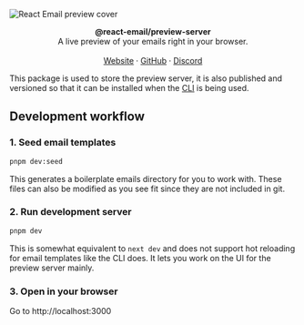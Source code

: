 ![React Email preview cover](https://react.email/static/covers/preview.png)

<div align="center"><strong>@react-email/preview-server</strong></div>
<div align="center">A live preview of your emails right in your browser.</div>
<br />
<div align="center">
<a href="https://react.email">Website</a> 
<span> · </span>
<a href="https://github.com/resend/react-email">GitHub</a> 
<span> · </span>
<a href="https://react.email/discord">Discord</a>
</div>

This package is used to store the preview server, it is also published and versioned so that it can be installed when the [CLI](../react-email) is being used.

## Development workflow

### 1. Seed email templates

```sh
pnpm dev:seed
```

This generates a boilerplate emails directory for you to work with. These files can also be modified as you see fit since they are not included in git.

### 2. Run development server

```sh
pnpm dev
```

This is somewhat equivalent to `next dev` and does not support hot reloading for email templates like the CLI does. It lets you work on the UI for the preview server mainly.

### 3. Open in your browser

Go to http://localhost:3000

